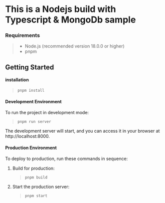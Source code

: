 # This is a Nodejs build with Typescript & MongoDb sample

### Requirements

> * Node.js (recommended version 18.0.0 or higher)
> * pnpm 

## Getting Started

#### installation

> ```pnpm install```

#### Development Environment

To run the project in development mode:

> ```pnpm run server```

The development server will start, and you can access it in your browser at http://localhost:8000.

#### Production Environment

To deploy to production, run these commands in sequence:

1. Build for production:
   
   > ```pnpm build```

2. Start the production server:
   
   > ```pnpm start```